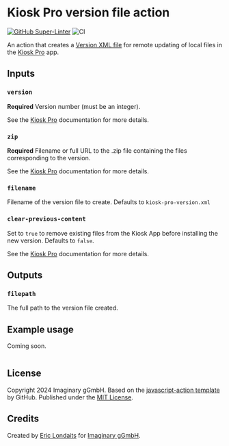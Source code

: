 # Kiosk Pro version file action

[![GitHub Super-Linter](https://github.com/actions/javascript-action/actions/workflows/linter.yml/badge.svg)](https://github.com/super-linter/super-linter)
![CI](https://github.com/actions/javascript-action/actions/workflows/ci.yml/badge.svg)

An action that creates a
[Version XML file](https://support.kioskgroup.com/article/1084-remote-update-of-local-files#xml)
for remote updating of local files in the
[Kiosk Pro](https://www.kioskgroup.com/pages/kiosk-pro-software) app.

## Inputs

### `version`

**Required** Version number (must be an integer).

See the
[Kiosk Pro](https://support.kioskgroup.com/article/1084-remote-update-of-local-files#xml)
documentation for more details.

### `zip`

**Required** Filename or full URL to the .zip file containing the files
corresponding to the version.

See the
[Kiosk Pro](https://support.kioskgroup.com/article/1084-remote-update-of-local-files#xml)
documentation for more details.

### `filename`

Filename of the version file to create. Defaults to `kiosk-pro-version.xml`

### `clear-previous-content`

Set to `true` to remove existing files from the Kiosk App before installing the
new version. Defaults to `false`.

See the
[Kiosk Pro](https://support.kioskgroup.com/article/1084-remote-update-of-local-files#xml)
documentation for more details.

## Outputs

### `filepath`

The full path to the version file created.

## Example usage

Coming soon.

```yaml

```

## License

Copyright 2024 Imaginary gGmbH. Based on the
[javascript-action template](https://github.com/actions/javascript-action) by
GitHub. Published under the [MIT License](LICENSE).

## Credits

Created by [Eric Londaits](https://github.com/elondaits) for
[ Imaginary gGmbH](https://github.com/IMAGINARY/).
